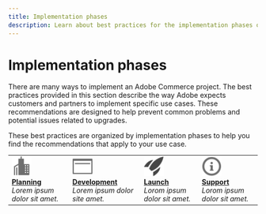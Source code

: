 ```yaml
---
title: Implementation phases
description: Learn about best practices for the implementation phases of Adobe Commerce projects.
---
```


# Implementation phases

There are many ways to implement an Adobe Commerce project. The best practices provided in this section describe the way Adobe expects customers and partners to implement specific use cases. These recommendations are designed to help prevent common problems and potential issues related to upgrades.

These best practices are organized by implementation phases to help you find the recommendations that apply to your use case.

<table style="table-layout:fixed">
<tr>
  <td>
    <a href="planning.md">
    <img alt="Planning" src="../../assets/icons/enterprise.svg" width="40" height="40"/>
    </a>
    <div>
    <a href="planning.md"><strong>Planning</strong></a>
    </div>
    <em>Lorem ipsum dolor sit amet.</em>
    <br>
  </td>
  <td>
    <a href="development.md">
      <img alt="Development" src="../../assets/icons/page-rule.svg" width="40" height="40">
    </a>
    <div>
    <a href="development.md"><strong>Development</strong></a>
    </div>
    <em>Lorem ipsum dolor site amet.</em>
    <br>
  </td>
  <td>
    <a href="launch.md">
      <img alt="Launch" src="../../assets/icons/launch.svg" width="40" height="40">
    </a>
    <div>
    <a href="launch.md"><strong>Launch</strong></a>
    </div>
    <em>Lorom ipsum dolor sit amet.</em>
    <br>
  </td>
  <td>
    <a href="support.md">
      <img alt="Launch" src="../../assets/icons/info-outline.svg" width="40" height="40">
    </a>
    <div>
    <a href="support.md"><strong>Support</strong></a>
    </div>
    <em>Lorom ipsum dolor sit amet.</em>
    <br>
  </td>
</tr>
</table>
